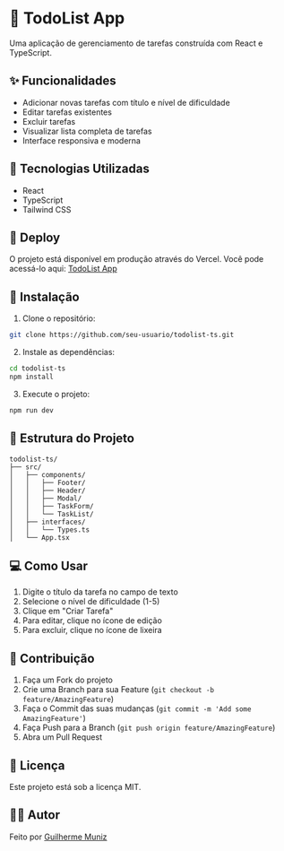 # 📝 TodoList App

Uma aplicação de gerenciamento de tarefas construída com React e TypeScript.

## ✨ Funcionalidades

- Adicionar novas tarefas com título e nível de dificuldade
- Editar tarefas existentes
- Excluir tarefas
- Visualizar lista completa de tarefas
- Interface responsiva e moderna

## 🚀 Tecnologias Utilizadas

- React
- TypeScript
- Tailwind CSS

## 🚀 Deploy

O projeto está disponível em produção através do Vercel. Você pode acessá-lo aqui: [TodoList App](https://todolist-ts-pearl.vercel.app/)

## 🔧 Instalação

1. Clone o repositório:

```bash
git clone https://github.com/seu-usuario/todolist-ts.git
```

2. Instale as dependências:

```bash
cd todolist-ts
npm install
```

3. Execute o projeto:

```bash
npm run dev
```

## 📁 Estrutura do Projeto

```
todolist-ts/
├── src/
│   ├── components/
│   │   ├── Footer/
│   │   ├── Header/
│   │   ├── Modal/
│   │   ├── TaskForm/
│   │   └── TaskList/
│   ├── interfaces/
│   │   └── Types.ts
│   └── App.tsx
```

## 💻 Como Usar

1. Digite o título da tarefa no campo de texto
2. Selecione o nível de dificuldade (1-5)
3. Clique em "Criar Tarefa"
4. Para editar, clique no ícone de edição
5. Para excluir, clique no ícone de lixeira

## 🤝 Contribuição

1. Faça um Fork do projeto
2. Crie uma Branch para sua Feature (`git checkout -b feature/AmazingFeature`)
3. Faça o Commit das suas mudanças (`git commit -m 'Add some AmazingFeature'`)
4. Faça Push para a Branch (`git push origin feature/AmazingFeature`)
5. Abra um Pull Request

## 📝 Licença

Este projeto está sob a licença MIT.

## 👨‍💻 Autor

Feito por [Guilherme Muniz](https://github.com/Guimunizzs)
